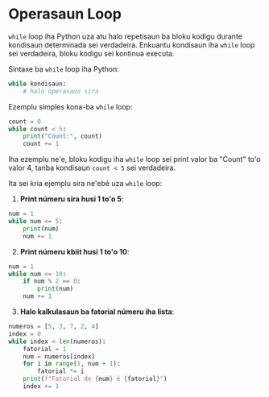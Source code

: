# Operasaun Loop

`while` loop iha Python uza atu halo repetisaun ba bloku kodigu durante kondisaun determinada sei verdadeira. Enkuantu kondisaun iha `while` loop sei verdadeira, bloku kodigu sei kontinua executa.

Sintaxe ba `while` loop iha Python:

```python
while kondisaun:
    # halo operasaun sira
```

Ezemplu simples kona-ba `while` loop:

```python
count = 0
while count < 5:
    print("Count:", count)
    count += 1
```

Iha ezemplu ne'e, bloku kodigu iha `while` loop sei print valor ba "Count" to'o valor 4, tanba kondisaun `count < 5` sei verdadeira.

Ita sei kria ejemplu sira ne'ebé uza `while` loop:

1. **Print númeru sira husi 1 to'o 5**:

```python
num = 1
while num <= 5:
    print(num)
    num += 1
```

2. **Print númeru kbiit husi 1 to'o 10**:

```python
num = 1
while num <= 10:
    if num % 2 == 0:
        print(num)
    num += 1
```

3. **Halo kalkulasaun ba fatorial númeru iha lista**:

```python
numeros = [5, 3, 7, 2, 4]
index = 0
while index < len(numeros):
    fatorial = 1
    num = numeros[index]
    for i in range(1, num + 1):
        fatorial *= i
    print(f"Fatorial de {num} é {fatorial}")
    index += 1
```
